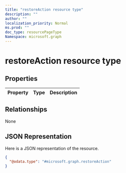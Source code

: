 ```yaml
---
title: "restoreAction resource type"
description: ""
author: ""
localization_priority: Normal
ms.prod: ""
doc_type: resourcePageType
Namespace: microsoft.graph
---
```



# restoreAction resource type



## Properties
|Property|Type|Description|
|:---|:---|:---|

## Relationships
None

## JSON Representation
Here is a JSON representation of the resource.
<!-- {
  "blockType": "resource",
  "@odata.type": "microsoft.graph.restoreAction"
}
-->
``` json
{
  "@odata.type": "#microsoft.graph.restoreAction"
}
```


